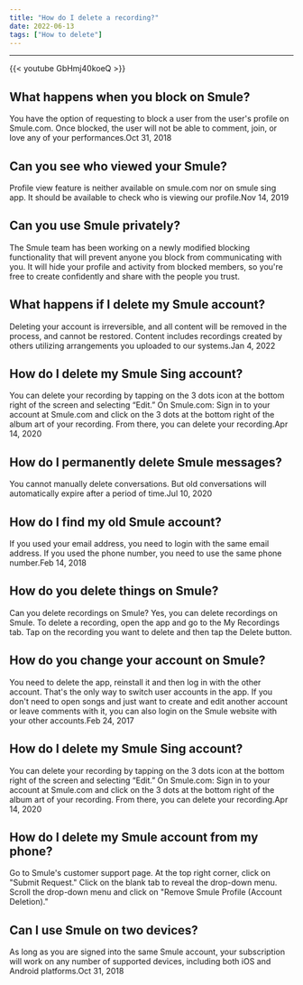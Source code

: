 ```yaml
---
title: "How do I delete a recording?"
date: 2022-06-13
tags: ["How to delete"]
---
```


---
{{< youtube GbHmj40koeQ >}}
## What happens when you block on Smule?
You have the option of requesting to block a user from the user's profile on Smule.com. Once blocked, the user will not be able to comment, join, or love any of your performances.Oct 31, 2018

## Can you see who viewed your Smule?
Profile view feature is neither available on smule.com nor on smule sing app. It should be available to check who is viewing our profile.Nov 14, 2019

## Can you use Smule privately?
The Smule team has been working on a newly modified blocking functionality that will prevent anyone you block from communicating with you. It will hide your profile and activity from blocked members, so you're free to create confidently and share with the people you trust.

## What happens if I delete my Smule account?
Deleting your account is irreversible, and all content will be removed in the process, and cannot be restored. Content includes recordings created by others utilizing arrangements you uploaded to our systems.Jan 4, 2022

## How do I delete my Smule Sing account?
You can delete your recording by tapping on the 3 dots icon at the bottom right of the screen and selecting “Edit.” On Smule.com: Sign in to your account at Smule.com and click on the 3 dots at the bottom right of the album art of your recording. From there, you can delete your recording.Apr 14, 2020

## How do I permanently delete Smule messages?
You cannot manually delete conversations. But old conversations will automatically expire after a period of time.Jul 10, 2020

## How do I find my old Smule account?
If you used your email address, you need to login with the same email address. If you used the phone number, you need to use the same phone number.Feb 14, 2018

## How do you delete things on Smule?
Can you delete recordings on Smule? Yes, you can delete recordings on Smule. To delete a recording, open the app and go to the My Recordings tab. Tap on the recording you want to delete and then tap the Delete button.

## How do you change your account on Smule?
You need to delete the app, reinstall it and then log in with the other account. That's the only way to switch user accounts in the app. If you don't need to open songs and just want to create and edit another account or leave comments with it, you can also login on the Smule website with your other accounts.Feb 24, 2017

## How do I delete my Smule Sing account?
You can delete your recording by tapping on the 3 dots icon at the bottom right of the screen and selecting “Edit.” On Smule.com: Sign in to your account at Smule.com and click on the 3 dots at the bottom right of the album art of your recording. From there, you can delete your recording.Apr 14, 2020

## How do I delete my Smule account from my phone?
Go to Smule's customer support page. At the top right corner, click on "Submit Request." Click on the blank tab to reveal the drop-down menu. Scroll the drop-down menu and click on "Remove Smule Profile (Account Deletion)."

## Can I use Smule on two devices?
As long as you are signed into the same Smule account, your subscription will work on any number of supported devices, including both iOS and Android platforms.Oct 31, 2018

